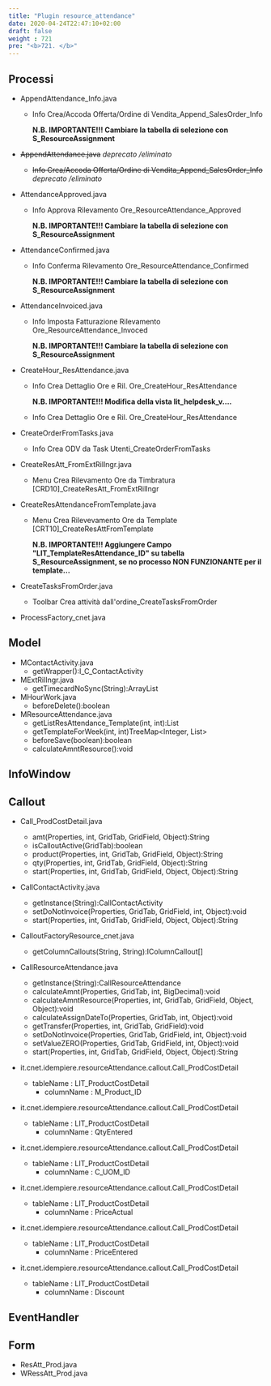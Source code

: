 ```yaml
---
title: "Plugin resource_attendance"
date: 2020-04-24T22:47:10+02:00
draft: false
weight : 721
pre: "<b>721. </b>"
---
```


## Processi
- AppendAttendance_Info.java
  
    - Info Crea/Accoda Offerta/Ordine di Vendita_Append_SalesOrder_Info 
    
      **N.B. IMPORTANTE!!! Cambiare la tabella di selezione con S_ResourceAssignment**
- ~~AppendAttendance.java~~ *deprecato /eliminato*
  
    - ~~Info Crea/Accoda Offerta/Ordine di Vendita_Append_SalesOrder_Info~~ *deprecato /eliminato*
- AttendanceApproved.java
  
    - Info Approva Rilevamento Ore_ResourceAttendance_Approved
    
      **N.B. IMPORTANTE!!! Cambiare la tabella di selezione con S_ResourceAssignment**
- AttendanceConfirmed.java
  
    - Info Conferma Rilevamento Ore_ResourceAttendance_Confirmed
    
      **N.B. IMPORTANTE!!! Cambiare la tabella di selezione con S_ResourceAssignment**
- AttendanceInvoiced.java
  
    - Info Imposta Fatturazione Rilevamento Ore_ResourceAttendance_Invoced
    
      **N.B. IMPORTANTE!!! Cambiare la tabella di selezione con S_ResourceAssignment**
- CreateHour_ResAttendance.java
    - Info Crea Dettaglio Ore e Ril. Ore_CreateHour_ResAttendance
    
      **N.B. IMPORTANTE!!! Modifica della vista lit_helpdesk_v....**
    
    - Info Crea Dettaglio Ore e Ril. Ore_CreateHour_ResAttendance
- CreateOrderFromTasks.java
  
    - Info Crea ODV da Task Utenti_CreateOrderFromTasks
- CreateResAtt_FromExtRilIngr.java
  
    - Menu Crea Rilevamento Ore da Timbratura [CRD10]_CreateResAtt_FromExtRilIngr
- CreateResAttendanceFromTemplate.java
  
    - Menu Crea Rilevevamento Ore da Template [CRT10]_CreateResAttFromTemplate
    
      **N.B. IMPORTANTE!!! Aggiungere Campo "LIT_TemplateResAttendance_ID" su tabella S_ResourceAssignment, se no processo NON FUNZIONANTE per il template...**
- CreateTasksFromOrder.java
  
    - Toolbar Crea attività dall'ordine_CreateTasksFromOrder
- ProcessFactory_cnet.java

## Model
- MContactActivity.java
    - getWrapper():I_C_ContactActivity
- MExtRilIngr.java
    - getTimecardNoSync(String):ArrayList<MExtRilIngr>
- MHourWork.java
    - beforeDelete():boolean
- MResourceAttendance.java
    - getListResAttendance_Template(int, int):List<MResourceAttendance>
    - getTemplateForWeek(int, int)TreeMap<Integer, List<MResourceAttendance>>
    - beforeSave(boolean):boolean
    - calculateAmntResource():void

## InfoWindow


## Callout
- Call_ProdCostDetail.java
    - amt(Properties, int, GridTab, GridField, Object):String
    - isCalloutActive(GridTab):boolean
    - product(Properties, int, GridTab, GridField, Object):String
    - qty(Properties, int, GridTab, GridField, Object):String
    - start(Properties, int, GridTab, GridField, Object, Object):String
- CallContactActivity.java
    - getInstance(String):CallContactActivity
    - setDoNotInvoice(Properties, GridTab, GridField, int, Object):void
    - start(Properties, int, GridTab, GridField, Object, Object):String
- CalloutFactoryResource_cnet.java
    - getColumnCallouts(String, String):IColumnCallout[]
- CallResourceAttendance.java
    - getInstance(String):CallResourceAttendance
    - calculateAmnt(Properties, GridTab, int, BigDecimal):void
    - calculateAmntResource(Properties, int, GridTab, GridField, Object, Object):void
    - calculateAssignDateTo(Properties, GridTab, int, Object):void
    - getTransfer(Properties, int, GridTab, GridField):void
    - setDoNotInvoice(Properties, GridTab, GridField, int, Object):void
    - setValueZERO(Properties, GridTab, GridField, int, Object):void
    - start(Properties, int, GridTab, GridField, Object, Object):String
    
- it.cnet.idempiere.resourceAttendance.callout.Call_ProdCostDetail
    - tableName : LIT_ProductCostDetail
        - columnName : M_Product_ID
    
- it.cnet.idempiere.resourceAttendance.callout.Call_ProdCostDetail
    - tableName : LIT_ProductCostDetail
        - columnName : QtyEntered
    
- it.cnet.idempiere.resourceAttendance.callout.Call_ProdCostDetail
    - tableName : LIT_ProductCostDetail
        - columnName : C_UOM_ID
    
- it.cnet.idempiere.resourceAttendance.callout.Call_ProdCostDetail
    - tableName : LIT_ProductCostDetail
        - columnName : PriceActual
    
- it.cnet.idempiere.resourceAttendance.callout.Call_ProdCostDetail
    - tableName : LIT_ProductCostDetail
        - columnName : PriceEntered
    
- it.cnet.idempiere.resourceAttendance.callout.Call_ProdCostDetail
    - tableName : LIT_ProductCostDetail
        - columnName : Discount

## EventHandler


## Form
- ResAtt_Prod.java
- WRessAtt_Prod.java
